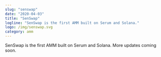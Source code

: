 ```yaml
---
slug: "senswap"
date: "2020-04-03"
title: "SenSwap"
logline: "SenSwap is the first AMM built on Serum and Solana."
logo: /img/senswap.svg
category: amm
---
```


SenSwap is the first AMM built on Serum and Solana. More updates coming soon.
